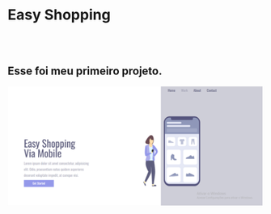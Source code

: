 <h1>Easy Shopping</h1>
<br>
<br>
<h2>Esse foi meu primeiro projeto.</h2>
<img src="https://github.com/josuevyctor/meu-projeto-easy-shopping/blob/main/assets/CAPTURA%20DE%20TELA%20README.ME.png?raw=true" />
